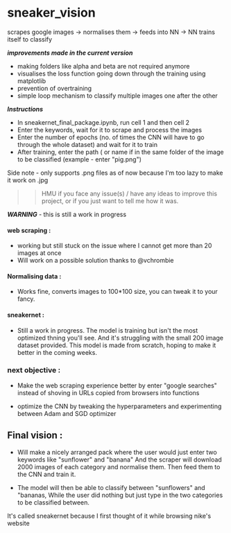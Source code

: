 # sneaker_vision #
scrapes google images -> normalises them -> feeds into NN -> NN trains itself to classify 

***improvements made in the current version***

* making folders like alpha and beta are not required anymore
* visualises the loss function going down through the training using matplotlib
* prevention of overtraining
* simple loop mechanism to classify multiple images one after the other 

***Instructions***
 
* In sneakernet_final_package.ipynb, run cell 1 and then cell 2 
* Enter the keywords, wait for it to scrape and process the images
* Enter the number of epochs (no. of times the CNN will have to go through the whole dataset) and wait for it to train
* After training, enter the path ( or name if in the same folder of the image to be classified 
(example - enter "pig.png") 

Side note - only supports .png files as of now because I'm too lazy to make it work on .jpg

>> HMU if you face any issue(s) / have any ideas to improve this project, or if you just want to tell me how it was.


***WARNING*** - this is still a work in progress 

#### web scraping :
  * working but still stuck on the issue where I cannot get more than 20 images at once
  * Will work on a possible solution thanks to @vchrombie

#### Normalising data :
  * Works fine, converts images to 100*100 size, you can tweak it to your fancy.    
  
#### sneakernet  :
  * Still a work in progress. The model is training but isn't the most optimized thning you'll see. And it's struggling with the small 200 image dataset provided. This model is made from scratch, hoping to make it better in the coming weeks.
  
### next objective :
  
  * Make the web scraping experience better by enter "google searches" instead of shoving in URLs copied from browsers into functions
  
  * optimize the CNN by tweaking the hyperparameters and experimenting between Adam and SGD optimizer
  
  
## Final vision  :
 * Will make a nicely arranged pack where the user would just enter two keywords like "sunflower" and "banana"
 And the scraper will download 2000 images of each category and normalise them.
 Then feed them to the CNN and train it. 
 
 * The model will then be able to classify between "sunflowers" and "bananas, 
 While the user did nothing but just type in the two categories to be classified between. 
 
 It's called sneakernet because I first thought of it while browsing nike's website

